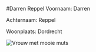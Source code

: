 #Darren Reppel
Voornaam: Darren


Achternaam: Reppel


Woonplaats: Dordrecht


![Vrouw met mooie muts](https://www.google.nl/url?sa=i&rct=j&q=&esrc=s&source=images&cd=&cad=rja&uact=8&ved=0ahUKEwjC-pa21-_KAhWobZoKHVODDlgQjRwIBw&url=http%3A%2F%2Ftamanishi.tumblr.com%2F&psig=AFQjCNErTLrq_jJMDGCL3n8y4VmsvcR9sw&ust=1455279138301240)
